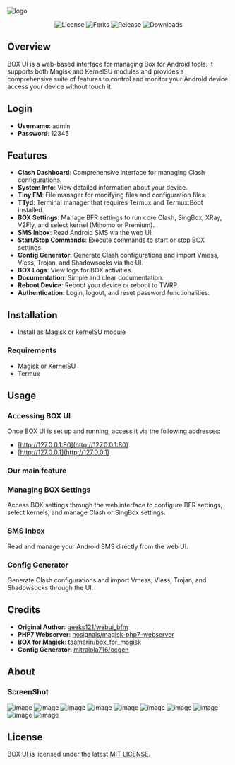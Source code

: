 ![logo](https://github.com/user-attachments/assets/252391a0-9f95-4a8f-8e29-cb0ff071559f)

<div align="center">
  <img alt="License" src="https://img.shields.io/github/license/sunuazizrahayu/box-ui?style=for-the-badge">
  <img alt="Forks" src="https://img.shields.io/github/forks/sunuazizrahayu/box-ui?style=for-the-badge">
  <img alt="Release" src="https://img.shields.io/github/v/release/sunuazizrahayu/box-ui?style=for-the-badge">
  <img alt="Downloads" src="https://img.shields.io/github/downloads/sunuazizrahayu/box-ui/total?style=for-the-badge">
</div>

## Overview
BOX UI is a web-based interface for managing Box for Android tools. It supports both Magisk and KernelSU modules and provides a comprehensive suite of features to control and monitor your Android device access your device without touch it.

## Login
- **Username**: admin
- **Password**: 12345

## Features
- **Clash Dashboard**: Comprehensive interface for managing Clash configurations.
- **System Info**: View detailed information about your device.
- **Tiny FM**: File manager for modifying files and configuration files.
- **TTyd**: Terminal manager that requires Termux and Termux:Boot installed.
- **BOX Settings**: Manage BFR settings to run core Clash, SingBox, XRay, V2Fly, and select kernel (Mihomo or Premium).
- **SMS Inbox**: Read Android SMS via the web UI.
- **Start/Stop Commands**: Execute commands to start or stop BOX settings.
- **Config Generator**: Generate Clash configurations and import Vmess, Vless, Trojan, and Shadowsocks via the UI.
- **BOX Logs**: View logs for BOX activities.
- **Documentation**: Simple and clear documentation.
- **Reboot Device**: Reboot your device or reboot to TWRP.
- **Authentication**: Login, logout, and reset password functionalities.

## Installation
- Install as Magisk or kernelSU module

### Requirements
- Magisk or KernelSU
- Termux



## Usage

### Accessing BOX UI
Once BOX UI is set up and running, access it via the following addresses:
- [http://127.0.0.1:80](http://127.0.0.1:80)
- [http://127.0.0.1](http://127.0.0.1)

### Our main feature
### Managing BOX Settings
Access BOX settings through the web interface to configure BFR settings, select kernels, and manage Clash or SingBox settings.

### SMS Inbox
Read and manage your Android SMS directly from the web UI.

### Config Generator
Generate Clash configurations and import Vmess, Vless, Trojan, and Shadowsocks through the UI.


## Credits
- **Original Author**: [geeks121/webui_bfm](https://github.com/geeks121/webui_bfm)
- **PHP7 Webserver**: [nosignals/magisk-php7-webserver](https://github.com/nosignals/magisk-php7-webserver)
- **BOX for Magisk**: [taamarin/box_for_magisk](https://github.com/taamarin/box_for_magisk)
- **Config Generator**: [mitralola716/ocgen](https://github.com/mitralola716/ocgen)

## About
### ScreenShot
![image](https://github.com/user-attachments/assets/342b79e5-3169-40cc-b5c6-18a791396a5a)
![image](https://github.com/user-attachments/assets/0f7abb32-8834-461d-9704-2c407b1425a4)
![image](https://github.com/user-attachments/assets/6176ae44-2f9b-4674-bda9-333b57faf50f)
![image](https://github.com/user-attachments/assets/6bdc4d0b-b7c8-45c5-8564-0840d706abea)
![image](https://github.com/user-attachments/assets/add3e96e-0d57-44b5-8762-7d4f96833abb)
![image](https://github.com/user-attachments/assets/fa8fbcea-0532-4fd0-9628-268002b4a277)
![image](https://github.com/user-attachments/assets/335ca85a-bf05-4c7d-a753-b518efd970d0)
![image](https://github.com/user-attachments/assets/35b393c5-00a7-44b3-b961-cdde41ccd121)
![image](https://github.com/user-attachments/assets/0b62b405-33e6-41db-8dba-3ceccc1cc09a)
![image](https://github.com/user-attachments/assets/cdfbaee3-6ff1-484a-b604-598c37ed1d2a)


## License
BOX UI is licensed under the latest [MIT LICENSE](https://github.com/sunuazizrahayu/box-ui/blob/main/LICENSE).
